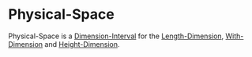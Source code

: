 # Physical-Space

Physical-Space is a [Dimension-Interval](10000033.md) for the [Length-Dimension](10000026.md), [With-Dimension](10000029.md) and [Height-Dimension](10000030.md).